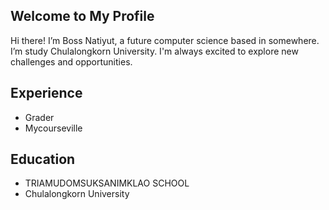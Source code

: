 ## Welcome to My Profile
Hi there! I’m Boss Natiyut, a future computer science based in somewhere. I’m study Chulalongkorn University. I'm always excited to explore new challenges and opportunities.

## Experience
- Grader
- Mycourseville

## Education
- TRIAMUDOMSUKSANIMKLAO SCHOOL
- Chulalongkorn University


<!--
**Boss-555-boss/Boss-555-boss** is a ✨ _special_ ✨ repository because its `README.md` (this file) appears on your GitHub profile.
![Professor Natee](https://github.com/user-attachments/assets/aa211225-f11a-4161-8acf-1b05a7729667)

Here are some ideas to get you started:

- 🔭 I’m currently working on ...
- 🌱 I’m currently learning ...
- 👯 I’m looking to collaborate on ...
- 🤔 I’m looking for help with ...
- 💬 Ask me about ...
- 📫 How to reach me: ...
- 😄 Pronouns: ...
- ⚡ Fun fact: ...
-->
